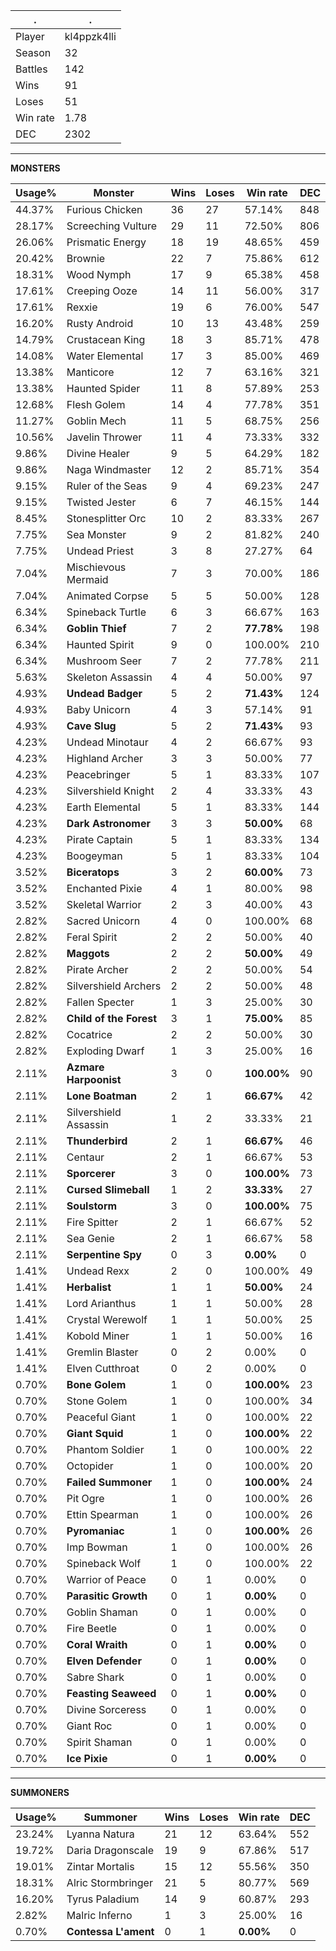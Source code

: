 .|.
|-|-
Player|kl4ppzk4lli
Season|32
Battles|142
Wins|91
Loses|51
Win rate|1.78
DEC|2302

---
**MONSTERS**

Usage%|Monster|Wins|Loses|Win rate|DEC|
-|-|-|-|-|-|
44.37%|Furious Chicken|36|27|57.14%|848|
28.17%|Screeching Vulture|29|11|72.50%|806|
26.06%|Prismatic Energy|18|19|48.65%|459|
20.42%|Brownie|22|7|75.86%|612|
18.31%|Wood Nymph|17|9|65.38%|458|
17.61%|Creeping Ooze|14|11|56.00%|317|
17.61%|Rexxie|19|6|76.00%|547|
16.20%|Rusty Android|10|13|43.48%|259|
14.79%|Crustacean King|18|3|85.71%|478|
14.08%|Water Elemental|17|3|85.00%|469|
13.38%|Manticore|12|7|63.16%|321|
13.38%|Haunted Spider|11|8|57.89%|253|
12.68%|Flesh Golem|14|4|77.78%|351|
11.27%|Goblin Mech|11|5|68.75%|256|
10.56%|Javelin Thrower|11|4|73.33%|332|
9.86%|Divine Healer|9|5|64.29%|182|
9.86%|Naga Windmaster|12|2|85.71%|354|
9.15%|Ruler of the Seas|9|4|69.23%|247|
9.15%|Twisted Jester|6|7|46.15%|144|
8.45%|Stonesplitter Orc|10|2|83.33%|267|
7.75%|Sea Monster|9|2|81.82%|240|
7.75%|Undead Priest|3|8|27.27%|64|
7.04%|Mischievous Mermaid|7|3|70.00%|186|
7.04%|Animated Corpse|5|5|50.00%|128|
6.34%|Spineback Turtle|6|3|66.67%|163|
6.34%|**Goblin Thief**|7|2|**77.78%**|198|
6.34%|Haunted Spirit|9|0|100.00%|210|
6.34%|Mushroom Seer|7|2|77.78%|211|
5.63%|Skeleton Assassin|4|4|50.00%|97|
4.93%|**Undead Badger**|5|2|**71.43%**|124|
4.93%|Baby Unicorn|4|3|57.14%|91|
4.93%|**Cave Slug**|5|2|**71.43%**|93|
4.23%|Undead Minotaur|4|2|66.67%|93|
4.23%|Highland Archer|3|3|50.00%|77|
4.23%|Peacebringer|5|1|83.33%|107|
4.23%|Silvershield Knight|2|4|33.33%|43|
4.23%|Earth Elemental|5|1|83.33%|144|
4.23%|**Dark Astronomer**|3|3|**50.00%**|68|
4.23%|Pirate Captain|5|1|83.33%|134|
4.23%|Boogeyman|5|1|83.33%|104|
3.52%|**Biceratops**|3|2|**60.00%**|73|
3.52%|Enchanted Pixie|4|1|80.00%|98|
3.52%|Skeletal Warrior|2|3|40.00%|43|
2.82%|Sacred Unicorn|4|0|100.00%|68|
2.82%|Feral Spirit|2|2|50.00%|40|
2.82%|**Maggots**|2|2|**50.00%**|49|
2.82%|Pirate Archer|2|2|50.00%|54|
2.82%|Silvershield Archers|2|2|50.00%|48|
2.82%|Fallen Specter|1|3|25.00%|30|
2.82%|**Child of the Forest**|3|1|**75.00%**|85|
2.82%|Cocatrice|2|2|50.00%|30|
2.82%|Exploding Dwarf|1|3|25.00%|16|
2.11%|**Azmare Harpoonist**|3|0|**100.00%**|90|
2.11%|**Lone Boatman**|2|1|**66.67%**|42|
2.11%|Silvershield Assassin|1|2|33.33%|21|
2.11%|**Thunderbird**|2|1|**66.67%**|46|
2.11%|Centaur|2|1|66.67%|53|
2.11%|**Sporcerer**|3|0|**100.00%**|73|
2.11%|**Cursed Slimeball**|1|2|**33.33%**|27|
2.11%|**Soulstorm**|3|0|**100.00%**|75|
2.11%|Fire Spitter|2|1|66.67%|52|
2.11%|Sea Genie|2|1|66.67%|58|
2.11%|**Serpentine Spy**|0|3|**0.00%**|0|
1.41%|Undead Rexx|2|0|100.00%|49|
1.41%|**Herbalist**|1|1|**50.00%**|24|
1.41%|Lord Arianthus|1|1|50.00%|28|
1.41%|Crystal Werewolf|1|1|50.00%|25|
1.41%|Kobold Miner|1|1|50.00%|16|
1.41%|Gremlin Blaster|0|2|0.00%|0|
1.41%|Elven Cutthroat|0|2|0.00%|0|
0.70%|**Bone Golem**|1|0|**100.00%**|23|
0.70%|Stone Golem|1|0|100.00%|34|
0.70%|Peaceful Giant|1|0|100.00%|22|
0.70%|**Giant Squid**|1|0|**100.00%**|22|
0.70%|Phantom Soldier|1|0|100.00%|22|
0.70%|Octopider|1|0|100.00%|20|
0.70%|**Failed Summoner**|1|0|**100.00%**|24|
0.70%|Pit Ogre|1|0|100.00%|26|
0.70%|Ettin Spearman|1|0|100.00%|26|
0.70%|**Pyromaniac**|1|0|**100.00%**|26|
0.70%|Imp Bowman|1|0|100.00%|26|
0.70%|Spineback Wolf|1|0|100.00%|22|
0.70%|Warrior of Peace|0|1|0.00%|0|
0.70%|**Parasitic Growth**|0|1|**0.00%**|0|
0.70%|Goblin Shaman|0|1|0.00%|0|
0.70%|Fire Beetle|0|1|0.00%|0|
0.70%|**Coral Wraith**|0|1|**0.00%**|0|
0.70%|**Elven Defender**|0|1|**0.00%**|0|
0.70%|Sabre Shark|0|1|0.00%|0|
0.70%|**Feasting Seaweed**|0|1|**0.00%**|0|
0.70%|Divine Sorceress|0|1|0.00%|0|
0.70%|Giant Roc|0|1|0.00%|0|
0.70%|Spirit Shaman|0|1|0.00%|0|
0.70%|**Ice Pixie**|0|1|**0.00%**|0|

---
**SUMMONERS**

Usage%|Summoner|Wins|Loses|Win rate|DEC|
-|-|-|-|-|-|
23.24%|Lyanna Natura|21|12|63.64%|552|
19.72%|Daria Dragonscale|19|9|67.86%|517|
19.01%|Zintar Mortalis|15|12|55.56%|350|
18.31%|Alric Stormbringer|21|5|80.77%|569|
16.20%|Tyrus Paladium|14|9|60.87%|293|
2.82%|Malric Inferno|1|3|25.00%|16|
0.70%|**Contessa L'ament**|0|1|**0.00%**|0|
